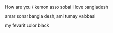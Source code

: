 How are you / kemon asso sobai 
i love bangladesh 

amar sonar bangla desh, ami tumay valobasi 

my fevarit color black 
